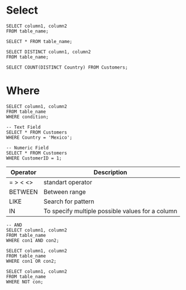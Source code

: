 # Select
```
SELECT column1, column2
FROM table_name;

SELECT * FROM table_name;

SELECT DISTINCT column1, column2
FROM table_name;

SELECT COUNT(DISTINCT Country) FROM Customers;
```
# Where
```
SELECT column1, column2
FROM table_name
WHERE condition;

-- Text Field
SELECT * FROM Customers
WHERE Country = 'Mexico';

-- Numeric Field
SELECT * FROM Customers
WHERE CustomerID = 1;
```

| Operator | Description       |
| -------- | ----------------- |
| = > < <> | standart operator |    
| BETWEEN  | Between range     |
| LIKE     | Search for pattern|
| IN       | To specify multiple possible values for a column |

```
-- AND
SELECT column1, column2
FROM table_name
WHERE con1 AND con2;

SELECT column1, column2
FROM table_name
WHERE con1 OR con2;

SELECT column1, column2
FROM table_name
WHERE NOT con;
```













